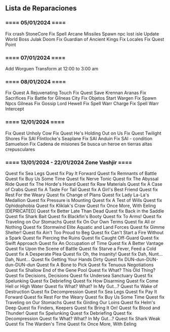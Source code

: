 ## Lista de Reparaciones

### ==== 05/01/2024 ====
Fix crash StoneCore
Fix Spell Arcane Missiles
Spawn npc lost isle
Update World Boss Julak Doom
Fix Guardian of Ancient Kings
Fix Locales
Fix Quest Point

### ==== 07/01/2024 ====
Add Worguen Transform at 12:00 to 3:00 am

### ==== 08/01/2024 ====
Fix Quest A Rejuvenating Touch
Fix Quest Save Krennan Aranas
Fix Sacrifices
Fix Battle for Gilneas City
Fix Objetos Start Wargen
Fix Spawn Npcs Gilneas
Fix Gossip Lord Hewell
Fix Spell Warr Charge
Fix Spell Warr Intercept

### ==== 12/01/2024 ====
Fix Quest Unholy Cow
Fix Quest He\'s Holding Out on Us
Fix Quest Twilight Shores
Fix SAI Flintlocke\'s Seaplane
Fix SAI Anduin
Fix SAI - condition  Samuelson
Fix Cadena de misiones Se busca un heroe en tierras altas crepusculares

### ==== 13/01/2024 - 22/01/2024 Zone Vashjir ====
Quest fix Sea Legs
Quest fix Pay It Forward
Quest fix Remnants of Battle
Quest fix Buy Us Some Time
Quest fix Nerve Tonic
Quest fix The Abyssal Ride
Quest fix The Horde's Hoard
Quest fix Raw Materials
Quest fix A Case of Crabs
Quest fix A Taste For Tail
Quest fix A Girl's Best Friend
Quest fix Rest For the Weary
Quest fix Change of Plans
Quest fix Lady La-La's Medallion
Quest fix Pressure is Mounting
Quest fix A Test of Wills
Quest fix Ophidophobia
Quest fix Kliklak's Craw
Quest fix Once More, With Eeling [DEPRICATED]
Quest fix Better Late Than Dead
Quest fix Back in the Saddle
Quest fix Shark Bait
Quest fix Blackfin's Booty
Quest fix To Arms!
Quest fix Traveling on Our Stomachs
Quest fix On Our Own Terms
Quest fix All or Nothing
Quest fix Stormwind Elite Aquatic and Land Forces
Quest fix Gimme Shelter!
Quest fix Ain't Too Proud to Beg
Quest fix Can't Start a Fire Without a Spark
Quest fix Piercing the Ruins
Quest fix Caught Off-Guard
Quest fix Swift Approach
Quest fix An Occupation of Time
Quest fix A Better Vantage
Quest fix Upon the Scene of Battle
Quest fix Starve a Fever, Feed a Cold
Quest fix A Desperate Plea
Quest fix Oh, the Insanity!
Quest fix Dah, Nunt... Dah, Nunt...
Quest fix Getting Your Hands Dirty
Quest fix DUN-dun-DUN-dun-DUN-dun
Quest fix A Bone to Pick
Quest fix Tenuous Negotiations
Quest fix Shallow End of the Gene Pool
Quest fix What? This Old Thing?
Quest fix Decisions, Decisions
Quest fix Undersea Sanctuary
Quest fix Spelunking
Quest fix Debriefing
Quest fix How Disarming
Quest fix Come Hell or High Water
Quest fix What? What? In My Gut...?
Quest fix Wake of Destruction
Quest fix Decompression
Quest fix Sea Legs
Quest fix Pay It Forward
Quest fix Rest For the Weary
Quest fix Buy Us Some Time
Quest fix Traveling on Our Stomachs
Quest fix Girding Our Loins
Quest fix Helm's Deep
Quest fix Finders, Keepers
Quest fix Bring It On!
Quest fix Blood and Thunder!
Quest fix Spelunking
Quest fix Debriefing
Quest fix Decompression
Quest fix What? What? In My Gut...?
Quest fix Shark Weak
Quest fix The Warden's Time
Quest fix Once More, With Eeling